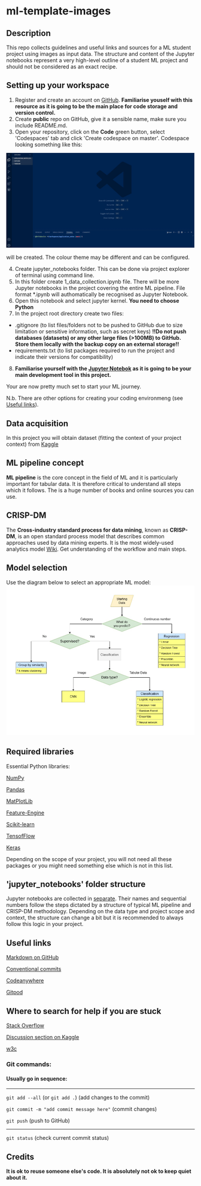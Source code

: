 # ml-template-images

## Description
This repo collects guidelines and useful links and sources for a ML student project using images as input data. The structure and content of the Jupyter notebooks represent a very high-level outline of a student ML project and should not be considered as an exact recipe.

## Setting up your workspace
1. Register and create an account on [GitHub](https://github.com/). **Familiarise youself with this resource as it is going to be the main place for code storage and version control.**
2. Create **public** repo on GitHub, give it a sensible name, make sure you include README.md.
3. Open your repository, click on the **Code** green button, select 'Codespaces' tab and click 'Create codespace on master'. Codespace looking something like this:

![codespace](./assets/img/codespace.jpg)

will be created. The colour theme may be different and can be configured.

4. Create jupyter_notebooks folder. This can be done via project explorer of terminal using command line.
5. In this folder create 1_data_collection.ipynb file. There will be more Jupyter notebooks in the project covering the entire ML pipeline. File format *.ipynb will authomatically be recognised as Jupyter Notebook.
6. Open this notebook and select jupyter kernel. **You need to choose Python**
7. In the project root directory create two files:
- .gitignore
(to list files/folders not to be pushed to GitHub due to size limitation or sensitive information, such as secret keys)
**!!Do not push databases (datasets) or any other large files (>100MB) to GitHub. Store them locally with the backup copy on an external storage!!**
- requirements.txt (to list packages required to run the project and indicate their versions for compatibility)
8. **Familiarise yourself with the [Jupyter Notebok](https://jupyter.org/) as it is going to be your main development tool in this project.**

Your are now pretty much set to start your ML journey.

N.b. There are other options for creating your coding environmeng (see [Useful links](#useful-links)).

## Data acquisition
In this project you will obtain dataset (fitting the context of your project context) from [Kaggle](https://www.kaggle.com/)

## ML pipeline concept

**ML pipeline** is the core concept in the field of ML and it is particularly important for tabular data. It is therefore critical to understand all steps which it follows. The is a huge number of books and online sources you can use.

## CRISP-DM

The **Cross-industry standard process for data mining**, known as **CRISP-DM**, is an open standard process model that describes common approaches used by data mining experts. It is the most widely-used analytics model [Wiki](https://en.wikipedia.org/wiki/Cross-industry_standard_process_for_data_mining). Get understanding of the workflow and main steps.

## Model selection

Use the diagram below to select an appropriate ML model:
![Model selection flow-chart](./assets/img/model_selection.jpg)


## Required libraries

Essential Python libraries:

[NumPy](https://numpy.org/)

[Pandas](https://pandas.pydata.org/)

[MatPlotLib](https://matplotlib.org/)

[Feature-Engine](https://feature-engine.trainindata.com/en/latest/)

[Scikit-learn](https://scikit-learn.org/stable/index.html)

[TensofFlow](https://www.tensorflow.org/)

[Keras](https://keras.io/)

Depending on the scope of your project, you will not need all these packages or you might need something else which is not in this list.

## 'jupyter_notebooks' folder structure

Jupyter notebooks are collected in [separate](/workspaces/ml-template-tabular/jupyter_notebooks). Their names and sequential numbers follow the steps dictated by a structure of typical ML pipeline and CRISP-DM methodology. Depending on the data type and project scope and context, the structure can change a bit but it is recommended to always follow this logic in your project.


## Useful links
[Markdown on GitHub](https://docs.github.com/en/get-started/writing-on-github/getting-started-with-writing-and-formatting-on-github/basic-writing-and-formatting-syntax)

[Conventional commits](https://www.conventionalcommits.org/en/v1.0.0/)

[Codeanywhere](https://www.codeanywhere.com/)

[Gitpod](https://www.gitpod.io/)

## Where to search for help if you are stuck

[Stack Overflow](https://stackoverflow.com/)

[Discussion section on Kaggle](https://www.kaggle.com/discussions)

[w3c](https://www.w3schools.com/python/)


### Git commands:
#### Usually go in sequence:
---
`git add --all`
(or `git add .`) (add changes to the commit)

`git commit -m "add commit message here"` (commit changes)

`git push` (push to GitHub)

---

`git status` (check current commit status)

## Credits
**It is ok to reuse someone else's code. It is absolutely not ok to keep quiet about it.**